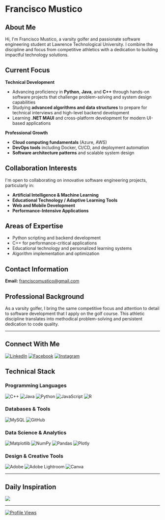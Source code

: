 # Francisco Mustico

## About Me

Hi, I'm Francisco Mustico, a varsity golfer and passionate software engineering student at Lawrence Technological University. I combine the discipline and focus from competitive athletics with a dedication to building impactful technology solutions.

## Current Focus

**Technical Development**
- Advancing proficiency in **Python**, **Java**, and **C++** through hands-on software projects that challenge problem-solving and system design capabilities
- Studying **advanced algorithms and data structures** to prepare for technical interviews and high-level backend development
- Learning **.NET MAUI** and cross-platform development for modern UI-based applications

**Professional Growth**
- **Cloud computing fundamentals** (Azure, AWS)
- **DevOps tools** including Docker, CI/CD, and deployment automation
- **Software architecture patterns** and scalable system design

## Collaboration Interests

I'm open to collaborating on innovative software engineering projects, particularly in:

- **Artificial Intelligence & Machine Learning**
- **Educational Technology / Adaptive Learning Tools**
- **Web and Mobile Development**
- **Performance-Intensive Applications**

## Areas of Expertise

- Python scripting and backend development
- C++ for performance-critical applications
- Educational technology and personalized learning systems
- Algorithm implementation and optimization

## Contact Information

**Email:** franciscomustico@gmail.com

## Professional Background

As a varsity golfer, I bring the same competitive focus and attention to detail to software development that I apply on the golf course. This athletic discipline translates into methodical problem-solving and persistent dedication to code quality.

---

## Connect With Me

[![LinkedIn](https://img.shields.io/badge/LinkedIn-%230077B5.svg?logo=linkedin&logoColor=white)](https://www.linkedin.com/in/francisco-mustico/)
[![Facebook](https://img.shields.io/badge/Facebook-%231877F2.svg?logo=Facebook&logoColor=white)](https://www.facebook.com/francisco.mustico/)
[![Instagram](https://img.shields.io/badge/Instagram-%23E4405F.svg?logo=Instagram&logoColor=white)](https://instagram.com/fran.mustico)

## Technical Stack

### Programming Languages
![C++](https://img.shields.io/badge/c++-%2300599C.svg?style=for-the-badge&logo=c%2B%2B&logoColor=white)
![Java](https://img.shields.io/badge/java-%23ED8B00.svg?style=for-the-badge&logo=openjdk&logoColor=white)
![Python](https://img.shields.io/badge/python-3670A0?style=for-the-badge&logo=python&logoColor=ffdd54)
![JavaScript](https://img.shields.io/badge/javascript-%23323330.svg?style=for-the-badge&logo=javascript&logoColor=%23F7DF1E)
![R](https://img.shields.io/badge/r-%23276DC3.svg?style=for-the-badge&logo=r&logoColor=white)

### Databases & Tools
![MySQL](https://img.shields.io/badge/mysql-4479A1.svg?style=for-the-badge&logo=mysql&logoColor=white)
![GitHub](https://img.shields.io/badge/github-%23121011.svg?style=for-the-badge&logo=github&logoColor=white)

### Data Science & Analytics
![Matplotlib](https://img.shields.io/badge/Matplotlib-%23ffffff.svg?style=for-the-badge&logo=Matplotlib&logoColor=black)
![NumPy](https://img.shields.io/badge/numpy-%23013243.svg?style=for-the-badge&logo=numpy&logoColor=white)
![Pandas](https://img.shields.io/badge/pandas-%23150458.svg?style=for-the-badge&logo=pandas&logoColor=white)
![Plotly](https://img.shields.io/badge/Plotly-%233F4F75.svg?style=for-the-badge&logo=plotly&logoColor=white)

### Design & Creative Tools
![Adobe](https://img.shields.io/badge/adobe-%23FF0000.svg?style=for-the-badge&logo=adobe&logoColor=white)
![Adobe Lightroom](https://img.shields.io/badge/Adobe%20Lightroom-31A8FF.svg?style=for-the-badge&logo=Adobe%20Lightroom&logoColor=white)
![Canva](https://img.shields.io/badge/Canva-%2300C4CC.svg?style=for-the-badge&logo=Canva&logoColor=white)

---

## Daily Inspiration

![](https://quotes-github-readme.vercel.app/api?type=horizontal&theme=radical)

---

[![Profile Views](https://visitcount.itsvg.in/api?id=FranMustico&icon=0&color=0)](https://visitcount.itsvg.in)
